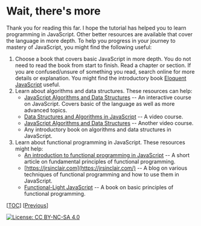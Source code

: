 # Wait, there's more

Thank you for reading this far. I hope the tutorial has helped you to learn
programming in JavaScript. Other better resources are available that cover the
language in more depth. To help you progress in your journey to mastery of
JavaScript, you might find the following useful:

1. Choose a book that covers basic JavaScript in more depth. You do not need to
   read the book from start to finish. Read a chapter or section. If you are
   confused/unsure of something you read, search online for more details or
   explanation. You might find the introductory book
   [Eloquent JavaScript](https://eloquentjavascript.net/) useful.
1. Learn about algorithms and data structures. These resources can help:
    - [JavaScript Algorithms and Data Structures](https://www.freecodecamp.org/learn/javascript-algorithms-and-data-structures/)
      -- An interactive course on JavaScript. Covers basic of the language as
      well as more advanced topics.
    - [Data Structures and Algorithms in JavaScript](https://egghead.io/courses/data-structures-and-algorithms-in-javascript)
      -- A video course.
    - [JavaScript Algorithms and Data Structures](https://www.youtube.com/playlist?list=PLC3y8-rFHvwjPxNAKvZpdnsr41E0fCMMP)
      -- Another video course.
    - Any introductory book on algorithms and data structures in JavaScript.
1. Learn about functional programming in JavaScript. These resources might help:
    - [An introduction to functional programming in JavaScript](https://opensource.com/article/17/6/functional-javascript)
      -- A short article on fundamental principles of functional programming.
    - [https://jrsinclair.com](https://jrsinclair.com/) -- A blog on various
      techniques of functional programming and how to use them in JavaScript.
    - [Functional-Light JavaScript](https://github.com/getify/Functional-Light-JS)
      -- A book on basic principles of functional programming.

[[TOC](../README.md "Table of Contents")]
[[Previous](fp.md "Let's get functional")]

[![License: CC BY-NC-SA 4.0](https://img.shields.io/badge/License-CC%20BY--NC--SA%204.0-blue.svg)](http://creativecommons.org/licenses/by-nc-sa/4.0/)
